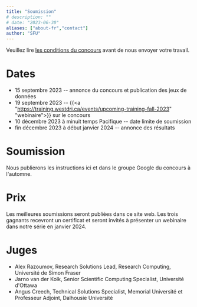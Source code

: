 ```yaml
---
title: "Soumission"
# description: ""
# date: "2023-06-30"
aliases: ["about-fr","contact"]
author: "SFU"
---
```


Veuillez lire [les conditions du concours](/#conditions-du-concours) avant de nous envoyer votre travail.

# Dates

- 15 septembre 2023 -- annonce du concours et publication des jeux de données
- 19 septembre 2023 -- {{<a "https://training.westdri.ca/events/upcoming-training-fall-2023" "webinaire">}} sur le concours
- 10 décembre 2023 à minuit temps Pacifique -- date limite de soumission
- fin décembre 2023 à début janvier 2024 -- annonce des résultats

# Soumission

Nous publierons les instructions ici et dans le groupe Google du concours à l'automne.

# Prix

Les meilleures soumissions seront publiées dans ce site web. Les trois gagnants recevront un certificat et seront invités à présenter un webinaire dans notre série en janvier 2024.

# Juges

- Alex Razoumov, Research Solutions Lead, Research Computing, Université de Simon Fraser
- Jarno van der Kolk, Senior Scientific Computing Specialist, Université d'Ottawa
- Angus Creech, Technical Solutions Specialist, Memorial Université et Professeur Adjoint, Dalhousie Université
